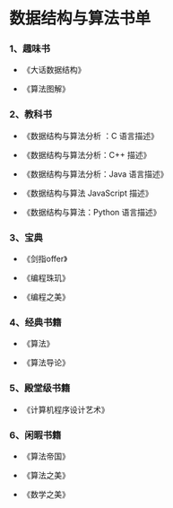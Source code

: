 # 数据结构与算法书单

### 1、趣味书

- 《大话数据结构》

- 《算法图解》

### 2、教科书

- 《数据结构与算法分析 ：C 语言描述》

- 《数据结构与算法分析：C++ 描述》

- 《数据结构与算法分析：Java 语言描述》

- 《数据结构与算法 JavaScript 描述》

- 《数据结构与算法：Python 语言描述》

### 3、宝典

- 《剑指offer》

- 《编程珠玑》

- 《编程之美》

### 4、经典书籍

- 《算法》

- 《算法导论》

### 5、殿堂级书籍

- 《计算机程序设计艺术》

### 6、闲暇书籍

- 《算法帝国》

- 《算法之美》

- 《数学之美》





